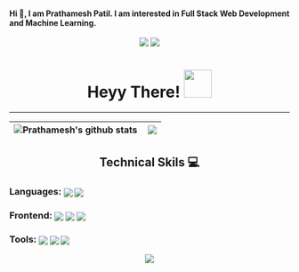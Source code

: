 #### Hi 👋, I am Prathamesh Patil. I am interested in Full Stack Web Development and Machine Learning.
<div align="center">

[![](https://img.shields.io/badge/Twitter-1DA1F2?style=for-the-badge&logo=twitter&logoColor=white)](https://twitter.com/PrathamP2002) 
[![](https://img.shields.io/badge/LinkedIn-0077B5?style=for-the-badge&logo=linkedin&logoColor=white)](https://www.linkedin.com/in/prathamesh-patil-567a33200) 
</div>
<div align="center"><h1> Heyy There! <img src="https://media.tenor.com/images/f580b40a349dcb2d7cb93573e2329061/tenor.gif" width="50"/>
</h1></div>
<hr>

| <img align="center" src="https://github-readme-stats.vercel.app/api?username=prathameshpatil2002&show_icons=true&theme=light&line_height=30&count_private=true" alt="Prathamesh's github stats"/> | <img align="right" src="https://github-readme-stats.vercel.app/api/top-langs/?username=prathameshpatil2002&theme=light&hide_langs_below=1&layout=compact&card_width=400&langs_count=10" /> |
| :--------------------------------------------------------------------------------------------------------------------------------------------------------------------------------------------- | :----------------------------------------------------------------------------------------------------------------------------------------------------------------------------------------: |
<div align="center"><h2> Technical Skils 💻 </h2> </div>

### Languages: <img align="center" src="https://img.icons8.com/color/30/4a90e2/javascript--v1.png"/> <img align="center" src="https://img.icons8.com/color/48/000000/python--v1.png"/>


### Frontend: <img align="center"  src="https://img.icons8.com/color/30/000000/html-5--v1.png"/> <img align="center" src="https://img.icons8.com/color/30/000000/css3.png"/> <img align="center" src="https://img.icons8.com/color/30/4a90e2/javascript--v1.png"/> <img align="center"/>


### Tools: <img align="center" src="https://img.icons8.com/color/30/4a90e2/git.png"/> <img align="center" src="https://img.icons8.com/fluency/30/000000/github.png"/> <img align="center" src="https://img.icons8.com/fluency/30/000000/visual-studio-code-2019.png"/>
<p align='center'><img src='https://visitor-badge.laobi.icu/badge?page_id=prathameshpatil2002'></p>
